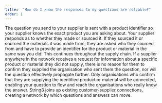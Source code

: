 ```yaml
---
title:  "How do I know the responses to my questions are reliable?"
order: 1
---
```

The question you send to your supplier is sent with a product identifier so your supplier knows the exact product you are asking about.  Your supplier responds as to whether they made or sourced it. If they sourced it or sourced the materials it was made from, they are asked who they sourced from and have to provide an identifier for the product or material in the same way you did. This continues throughout the supply chain. If a supplier anywhere in the network receives a request for information about a specific product or material they did not supply, there is no reason for them to confirm they supplied the organisation who sent them the question, nor will the question effectively propagate further. Only organisations who confirm that they are supplying the identified product or material will be connected, enabling your question to flow and reach the organisations who really know the answer.  String3 joins up existing customer-supplier connections, creating a network by which questions and answers can move.

